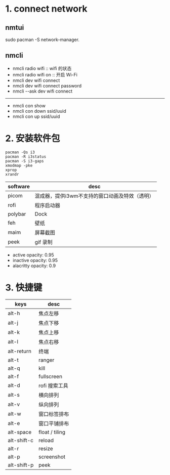 # 1. connect network

## nmtui

sudo pacman -S network-manager.

## nmcli

- nmcli radio wifi :: wifi 的状态
- nmcli radio wifi on :: 开启 Wi-Fi
- nmcli dev wifi connect <network-ssid>
- nmcli dev wifi connect <network-ssid> password <network-password>
- nmcli --ask dev wifi connect <network-ssid>

-----

- nmcli con show
- nmcli con down ssid/uuid
- nmcli con up ssid/uuid


# 2. 安装软件包

```
pacman -Qs i3
pacman -R i3status
pacman -S i3-gaps
xmodmap -pke
xprop
xrandr
```

| software | desc                                           |
|----------|------------------------------------------------|
| picom    | 混成器，提供i3wm不支持的窗口动画及特效（透明） |
| rofi     | 程序启动器                                     |
| polybar  | Dock                                           |
| feh      | 壁纸                                           |
| maim     | 屏幕截图                                       |
| peek     | gif 录制                                       |

-    active opacity: 0.95
-  inactive opacity: 0.95
- alacritty opacity: 0.9

# 3. 快捷键

| keys        | desc           |
|-------------|----------------|
| alt-h       | 焦点左移       |
| alt-j       | 焦点下移       |
| alt-k       | 焦点上移       |
| alt-l       | 焦点右移       |
| alt-return  | 终端           |
| alt-t       | ranger         |
| alt-q       | kill           |
| alt-f       | fullscreen     |
| alt-d       | rofi 搜索工具  |
| alt-s       | 横向排列       |
| alt-v       | 纵向排列       |
| alt-w       | 窗口标签排布   |
| alt-e       | 窗口平铺排布   |
| alt-space   | float / tiling |
| alt-shift-c | reload         |
| alt-r       | resize         |
| alt-p       | screenshot     |
| alt-shift-p | peek           |

